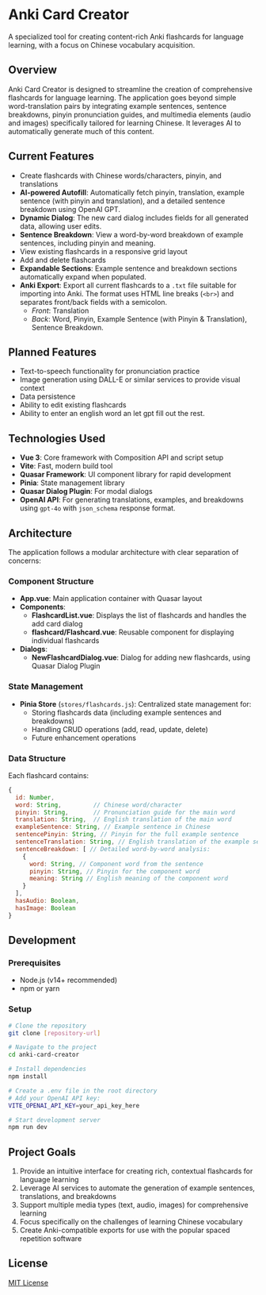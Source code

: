 # Anki Card Creator

A specialized tool for creating content-rich Anki flashcards for language learning, with a focus on Chinese vocabulary acquisition.

## Overview

Anki Card Creator is designed to streamline the creation of comprehensive flashcards for language learning. The application goes beyond simple word-translation pairs by integrating example sentences, sentence breakdowns, pinyin pronunciation guides, and multimedia elements (audio and images) specifically tailored for learning Chinese. It leverages AI to automatically generate much of this content.

## Current Features

- Create flashcards with Chinese words/characters, pinyin, and translations
- **AI-powered Autofill**: Automatically fetch pinyin, translation, example sentence (with pinyin and translation), and a detailed sentence breakdown using OpenAI GPT.
- **Dynamic Dialog**: The new card dialog includes fields for all generated data, allowing user edits.
- **Sentence Breakdown**: View a word-by-word breakdown of example sentences, including pinyin and meaning.
- View existing flashcards in a responsive grid layout
- Add and delete flashcards
- **Expandable Sections**: Example sentence and breakdown sections automatically expand when populated.
- **Anki Export**: Export all current flashcards to a `.txt` file suitable for importing into Anki. The format uses HTML line breaks (`<br>`) and separates front/back fields with a semicolon.
  - *Front*: Translation
  - *Back*: Word, Pinyin, Example Sentence (with Pinyin & Translation), Sentence Breakdown.

## Planned Features

- Text-to-speech functionality for pronunciation practice
- Image generation using DALL-E or similar services to provide visual context
- Data persistence
- Ability to edit existing flashcards
- Ability to enter an english word an let gpt fill out the rest.

## Technologies Used

- **Vue 3**: Core framework with Composition API and script setup
- **Vite**: Fast, modern build tool
- **Quasar Framework**: UI component library for rapid development
- **Pinia**: State management library
- **Quasar Dialog Plugin**: For modal dialogs
- **OpenAI API**: For generating translations, examples, and breakdowns using `gpt-4o` with `json_schema` response format.

## Architecture

The application follows a modular architecture with clear separation of concerns:

### Component Structure

- **App.vue**: Main application container with Quasar layout
- **Components**:
  - **FlashcardList.vue**: Displays the list of flashcards and handles the add card dialog
  - **flashcard/Flashcard.vue**: Reusable component for displaying individual flashcards
- **Dialogs**:
  - **NewFlashcardDialog.vue**: Dialog for adding new flashcards, using Quasar Dialog Plugin

### State Management

- **Pinia Store** (`stores/flashcards.js`): Centralized state management for:
  - Storing flashcards data (including example sentences and breakdowns)
  - Handling CRUD operations (add, read, update, delete)
  - Future enhancement operations

### Data Structure

Each flashcard contains:
```javascript
{
  id: Number,
  word: String,         // Chinese word/character
  pinyin: String,       // Pronunciation guide for the main word
  translation: String,  // English translation of the main word
  exampleSentence: String, // Example sentence in Chinese
  sentencePinyin: String, // Pinyin for the full example sentence
  sentenceTranslation: String, // English translation of the example sentence
  sentenceBreakdown: [ // Detailed word-by-word analysis:
    {
      word: String, // Component word from the sentence
      pinyin: String, // Pinyin for the component word
      meaning: String // English meaning of the component word
    }
  ], 
  hasAudio: Boolean,
  hasImage: Boolean
}
```

## Development

### Prerequisites

- Node.js (v14+ recommended)
- npm or yarn

### Setup

```bash
# Clone the repository
git clone [repository-url]

# Navigate to the project
cd anki-card-creator

# Install dependencies
npm install

# Create a .env file in the root directory
# Add your OpenAI API key:
VITE_OPENAI_API_KEY=your_api_key_here

# Start development server
npm run dev
```

## Project Goals

1. Provide an intuitive interface for creating rich, contextual flashcards for language learning
2. Leverage AI services to automate the generation of example sentences, translations, and breakdowns
3. Support multiple media types (text, audio, images) for comprehensive learning
4. Focus specifically on the challenges of learning Chinese vocabulary
5. Create Anki-compatible exports for use with the popular spaced repetition software

## License

[MIT License](LICENSE)

